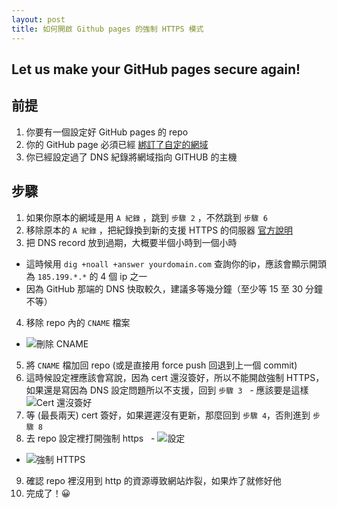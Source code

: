 ```yaml
---
layout: post
title: 如何開啟 Github pages 的強制 HTTPS 模式
---
```


## Let us make your GitHub pages secure again!

## 前提
1. 你要有一個設定好 GitHub pages 的 repo
2. 你的 GitHub page 必須已經 [綁訂了自定的網域](https://help.github.com/articles/quick-start-setting-up-a-custom-domain/)
3. 你已經設定過了 DNS 紀錄將網域指向 GITHUB 的主機

## 步驟
1. 如果你原本的網域是用 `A 紀錄` ，跳到 `步驟 2` ，不然跳到 `步驟 6`
2. 移除原本的 `A 紀錄` ，把紀錄換到新的支援 HTTPS 的伺服器 [官方說明](https://help.github.com/articles/setting-up-an-apex-domain/#configuring-a-records-with-your-dns-provider)
3. 把 DNS record 放到過期，大概要半個小時到一個小時
  - 這時候用 `dig +noall +answer yourdomain.com` 查詢你的ip，應該會顯示開頭為 `185.199.*.*` 的 4 個 ip 之一
  - 因為 GitHub 那端的 DNS 快取較久，建議多等幾分鐘（至少等 15 至 30 分鐘不等）
4. 移除 repo 內的 `CNAME` 檔案
  - ![刪除 CNAME](https://i.imgur.com/fqkuXQU.png)
5. 將 `CNAME` 檔加回 repo (或是直接用 force push 回退到上一個 commit)
6. 這時候設定裡應該會寫說，因為 cert 還沒簽好，所以不能開啟強制 HTTPS，如果還是寫因為 DNS 設定問題所以不支援，回到 `步驟 3`
  - 應該要是這樣 ![Cert 還沒簽好](https://i.imgur.com/CNKfVwe.png)
7. 等 (最長兩天) cert 簽好，如果遲遲沒有更新，那麼回到 `步驟 4`，否則進到 `步驟 8`
8. 去 repo 設定裡打開強制 https
  - ![設定](https://i.imgur.com/TyGATnK.png)
  - ![強制 HTTPS](https://i.imgur.com/w3BRSdQ.png)
9. 確認 repo 裡沒用到 http 的資源導致網站炸裂，如果炸了就修好他
10. 完成了！😀
